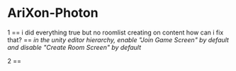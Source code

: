 # AriXon-Photon



1 ==  i did everything true but no roomlist creating on content how can i fix that?
  ==   *in the unity editor hierarchy, enable "Join Game Screen"  by default and disable "Create Room Screen" by default*

2 ==
